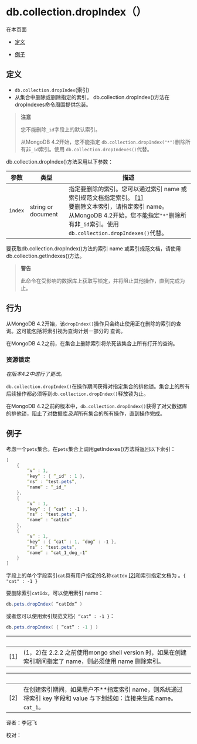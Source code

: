 # [ ](#)db.collection.dropIndex（）

[]()

在本页面

*   [定义](#definition)

*   [例子](#examples)

## <span id="definition">定义</span>

*   `db.collection.dropIndex`(索引)
   *   从集合中删除或删除指定的索引。 db.collection.dropIndex()方法在dropIndexes命令周围提供包装。
> **注意**
>
> 您不能删除`_id`字段上的默认索引。
>
> 从MongoDB 4.2开始，您不能指定 `db.collection.dropIndex("*")`删除所有非`_id`索引。使用 `db.collection.dropIndexes()`代替。

db.collection.dropIndex()方法采用以下参数：

| 参数    | 类型               | 描述                                                         |
| ------- | ------------------ | ------------------------------------------------------------ |
| `index` | string or document | 指定要删除的索引。您可以通过索引 name 或索引规范文档指定索引。 [[1]]() <br/>要删除文本索引，请指定索引 name。<br />从MongoDB 4.2开始，您不能指定`"*"`删除所有非`_id`索引。使用 `db.collection.dropIndexes()`代替。 |


要获取db.collection.dropIndex()方法的索引 name 或索引规范文档，请使用db.collection.getIndexes()方法。

> **警告**
>
> 此命令在受影响的数据库上获取写锁定，并将阻止其他操作，直到完成为止。

## 行为

从MongoDB 4.2开始，该`dropIndex()`操作只会终止使用正在删除的索引的查询。这可能包括将索引视为查询计划一部分的 查询。

在MongoDB 4.2之前，在集合上删除索引将杀死该集合上所有打开的查询。

### 资源锁定

*在版本4.2中进行了更改。*

`db.collection.dropIndex()`在操作期间获得对指定集合的排他锁。集合上的所有后续操作都必须等到`db.collection.dropIndex()`释放锁为止。

在MongoDB 4.2之前的版本中，`db.collection.dropIndex()`获得了对父数据库的排他锁，阻止了对数据库*及其*所有集合的所有操作，直到操作完成。

## <span id="examples">例子</span>

考虑一个`pets`集合。在`pets`集合上调用getIndexes()方法将返回以下索引：

```powershell
[
    {
        “v“ : 1,
        “key“ : { “_id“ : 1 },
        “ns“ : “test.pets“,
        “name“ : “_id_“
    },
    {
        “v“ : 1,
        “key“ : { “cat“ : -1 },
        “ns“ : “test.pets“,
        “name“ : “catIdx“
    },
    {
        “v“ : 1,
        “key“ : { “cat“ : 1, “dog“ : -1 },
        “ns“ : “test.pets“,
        “name“ : “cat_1_dog_-1“
    }
]
```

字段上的单个字段索引`cat`具有用户指定的名称`catIdx` [[2]]()和索引指定文档为 。`{ "cat" : -1 }`

要删除索引`catIdx`，可以使用索引 name：

```powershell
db.pets.dropIndex( “catIdx“ )
```

或者您可以使用索引规范文档`{ “cat“ : -1 }`：

```powershell
db.pets.dropIndex( { “cat“ : -1 } )
```

| <br /> |                                                              |
| ------ | ------------------------------------------------------------ |
| [1]    | (1，2)在 2.2.2 之前使用mongo shell version 时，如果在创建索引期间指定了 name，则必须使用 name 删除索引。 |

| <br/> |                                                              |
| ----- | ------------------------------------------------------------ |
| [2]   | 在创建索引期间，如果用户不**指定索引 name，则系统通过将索引 key 字段和 value 与下划线如：连接来生成 name。 `cat_1`。 |



译者：李冠飞

校对：